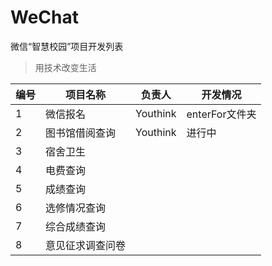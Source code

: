 # WeChat
微信“智慧校园”项目开发列表
>用技术改变生活

|编号|项目名称|负责人|开发情况|
|----|--------|------|--------|
|1|微信报名|Youthink|enterFor文件夹|
|2|图书馆借阅查询|Youthink|进行中||
|3|宿舍卫生||||
|4|电费查询||||
|5|成绩查询||||
|6|选修情况查询|||||
|7|综合成绩查询|||||
|8|意见征求调查问卷|||||
